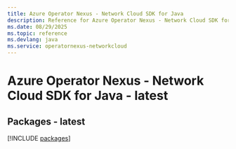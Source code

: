 ```yaml
---
title: Azure Operator Nexus - Network Cloud SDK for Java
description: Reference for Azure Operator Nexus - Network Cloud SDK for Java
ms.date: 08/29/2025
ms.topic: reference
ms.devlang: java
ms.service: operatornexus-networkcloud
---
```

# Azure Operator Nexus - Network Cloud SDK for Java - latest
## Packages - latest
[!INCLUDE [packages](operator-nexus---network-cloud-index.md)]